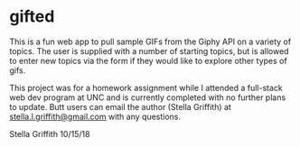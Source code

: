 # gifted

This is a fun web app to pull sample GIFs from the Giphy API on a variety of topics. The user is supplied with a number of starting topics, but is allowed to enter new topics via the form if they would like to explore other types of gifs.

This project was for a homework assignment while I attended a full-stack web dev program at UNC and is currently completed with no further plans to update. Butt users can email the author (Stella Griffith) at stella.l.griffith@gmail.com with any questions.

Stella Griffith
10/15/18
